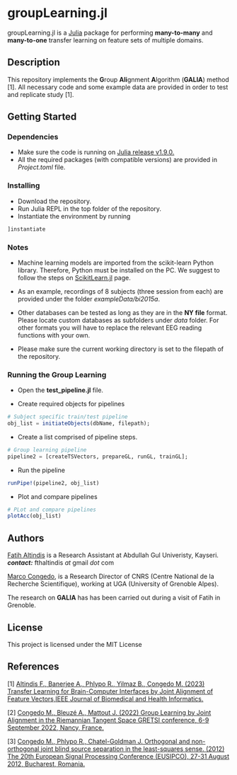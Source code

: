 # groupLearning.jl

groupLearning.jl is a [Julia](https://julialang.org/) package for performing __many-to-many__ and __many-to-one__ transfer learning on feature sets of multiple domains. 

## Description

This repository implements the **G**roup **Ali**gnment **A**lgorithm (**GALIA**) method [1]. All necessary code and some example data are provided in order to test and replicate study [1].

## Getting Started

### Dependencies

* Make sure the code is running on [Julia release v1.9.0.](https://julialang.org/downloads/oldreleases/)
* All the required packages (with compatible versions) are provided in *Project.toml* file.

### Installing

* Download the repository.
* Run Julia REPL in the top folder of the repository.
* Instantiate the environment by running
```julia
]instantiate
```

### Notes
* Machine learning models are imported from the scikit-learn Python library. Therefore, Python must be installed on the PC. We suggest to follow the steps on [ScikitLearn.jl](https://github.com/cstjean/ScikitLearn.jl) page.

* As an example, recordings of 8 subjects (three session from each) are provided under the folder *exampleData/bi2015a*.

* Other databases can be tested as long as they are in the **NY file** format. Please locate custom databases as subfolders under *data* folder. For other formats you will have to replace the relevant EEG reading functions with your own.

* Please make sure the current working directory is set to the filepath of the repository.

### Running the Group Learning

* Open the **test_pipeline.jl** file.

* Create required objects for pipelines
```julia
# Subject specific train/test pipeline
obj_list = initiateObjects(dbName, filepath);
```

* Create a list comprised of pipeline steps. 
```julia
# Group learning pipeline
pipeline2 = [createTSVectors, prepareGL, runGL, trainGL];

```
* Run the pipeline
```julia
runPipe!(pipeline2, obj_list)
```

* Plot and compare pipelines
```julia
# PLot and compare pipelines
plotAcc(obj_list)
```

## Authors

[Fatih Altindis]() is a Research Assistant at Abdullah Gul Univeristy, Kayseri. ***contact:*** fthaltindis *at* gmail *dot* com

[Marco Congedo](https://sites.google.com/site/marcocongedo), is a Research Director of CNRS (Centre National de la Recherche Scientifique), working at UGA (University of Grenoble Alpes). 

The research on **GALIA** has has been carried out during a visit of Fatih in Grenoble.

## License

This project is licensed under the MIT License

## References
[1] [Altindis F., Banerjee A., Phlypo R., Yilmaz B., Congedo M. (2023) Transfer Learning for Brain-Computer Interfaces by Joint Alignment of Feature Vectors,IEEE Journal of Biomedical and Health Informatics.](https://doi.org/10.1109/JBHI.2023.3299837)

[2] [Congedo M., Bleuzé A., Mattout J. (2022) Group Learning by Joint Alignment in the Riemannian Tangent Space GRETSI conference, 6-9 September 2022, Nancy, France.](https://hal.science/hal-03778481v1/document)

[3] [Congedo M., Phlypo R., Chatel-Goldman J. Orthogonal and non-orthogonal joint blind source separation in the least-squares sense. (2012) The 20th European Signal Processing Conference (EUSIPCO), 27-31 August 2012, Bucharest, Romania.](https://ieeexplore.ieee.org/document/6334247)

 
